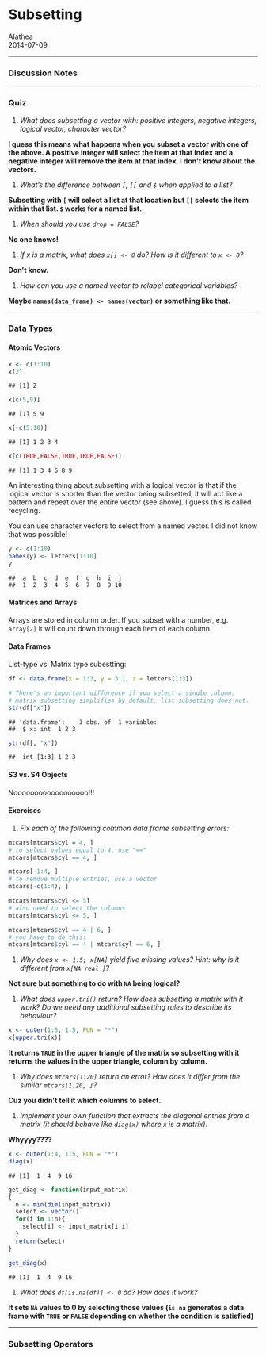 # Subsetting
Alathea  
2014-07-09  

***

### Discussion Notes

***

### Quiz

1. *What does subsetting a vector with: positive integers, negative integers, logical vector, character vector?*

**I guess this means what happens when you subset a vector with one of the above.  A positive integer will select the item at that index and a negative integer will remove the item at that index.  I don't know about the vectors.**

1. *What’s the difference between `[`, `[[` and `$` when applied to a list?*

**Subsetting with `[` will select a list at that location but `[[` selects the item within that list.  `$` works for a named list.**

1. *When should you use `drop = FALSE`?*

**No one knows!**

1. *If x is a matrix, what does `x[] <- 0` do? How is it different to `x <- 0`?*

**Don't know.**

1. *How can you use a named vector to relabel categorical variables?*

**Maybe `names(data_frame) <- names(vector)` or something like that.**

***

### Data Types

#### Atomic Vectors


```r
x <- c(1:10)
x[2]
```

```
## [1] 2
```

```r
x[c(5,9)]
```

```
## [1] 5 9
```

```r
x[-c(5:10)]
```

```
## [1] 1 2 3 4
```

```r
x[c(TRUE,FALSE,TRUE,TRUE,FALSE)]
```

```
## [1] 1 3 4 6 8 9
```

An interesting thing about subsetting with a logical vector is that if the logical vector is shorter than the vector being subsetted, it will act like a pattern and repeat over the entire vector (see above).  I guess this is called recycling.

You can use character vectors to select from a named vector.  I did not know that was possible!


```r
y <- c(1:10)
names(y) <- letters[1:10]
y
```

```
##  a  b  c  d  e  f  g  h  i  j 
##  1  2  3  4  5  6  7  8  9 10
```

#### Matrices and Arrays

Arrays are stored in column order.  If you subset with a number, e.g. `array[2]` it will count down through each item of each column.

#### Data Frames

List-type vs. Matrix type subestting:


```r
df <- data.frame(x = 1:3, y = 3:1, z = letters[1:3])

# There's an important difference if you select a single column:
# matrix subsetting simplifies by default, list subsetting does not.
str(df["x"])
```

```
## 'data.frame':	3 obs. of  1 variable:
##  $ x: int  1 2 3
```

```r
str(df[, "x"])
```

```
##  int [1:3] 1 2 3
```

#### S3 vs. S4 Objects

Noooooooooooooooooo!!!

#### Exercises

1. *Fix each of the following common data frame subsetting errors:*


```r
mtcars[mtcars$cyl = 4, ]
# to select values equal to 4, use "=="
mtcars[mtcars$cyl == 4, ]

mtcars[-1:4, ]
# to remove multiple entries, use a vector
mtcars[-c(1:4), ]

mtcars[mtcars$cyl <= 5]
# also need to select the columns
mtcars[mtcars$cyl <= 5, ]

mtcars[mtcars$cyl == 4 | 6, ]
# you have to do this:
mtcars[mtcars$cyl == 4 | mtcars$cyl == 6, ]
```

1. *Why does `x <- 1:5; x[NA]` yield five missing values? Hint: why is it different from `x[NA_real_]`?*

**Not sure but something to do with `NA` being logical?**

1. *What does `upper.tri()` return? How does subsetting a matrix with it work? Do we need any additional subsetting rules to describe its behaviour?*


```r
x <- outer(1:5, 1:5, FUN = "*")
x[upper.tri(x)]
```

**It returns `TRUE` in the upper triangle of the matrix so subsetting with it returns the values in the upper triangle, column by column.**

1. *Why does `mtcars[1:20]` return an error? How does it differ from the similar `mtcars[1:20, ]`?*

**Cuz you didn't tell it which columns to select.**

1. *Implement your own function that extracts the diagonal entries from a matrix (it should behave like `diag(x)` where `x` is a matrix).*

**Whyyyy????**


```r
x <- outer(1:4, 1:5, FUN = "*")
diag(x)
```

```
## [1]  1  4  9 16
```

```r
get_diag <- function(input_matrix)
{
  n <- min(dim(input_matrix))
  select <- vector()
  for(i in 1:n){
    select[i] <- input_matrix[i,i]
  }
  return(select)
}

get_diag(x)
```

```
## [1]  1  4  9 16
```

1. *What does `df[is.na(df)] <- 0` do? How does it work?*

**It sets `NA` values to 0 by selecting those values (`is.na` generates a data frame with `TRUE` or `FALSE` depending on whether the condition is satisfied)**

***

### Subsetting Operators
